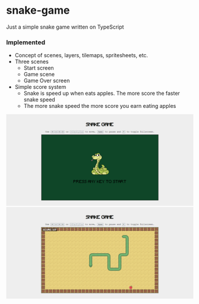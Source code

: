 # snake-game
Just a simple snake game written on TypeScript

### Implemented
- Concept of scenes, layers, tilemaps, spritesheets, etc.
- Three scenes
  - Start screen
  - Game scene
  - Game Over screen
- Simple score system
  - Snake is speed up when eats apples. The more score the faster snake speed
  - The more snake speed the more score you earn eating apples  

![snake game: start](public/startScreen.png)
![snake game: main](public/gameScreen.png)
